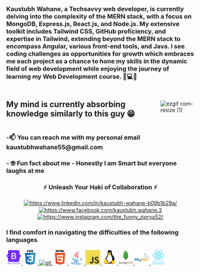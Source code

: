 
<div>
<h3>Kaustubh Wahane, a Techsavvy web developer, is currently delving into the complexity of the MERN stack, with a focus on MongoDB, Express.js, React.js, and Node.js. My extensive toolkit includes Tailwind CSS, GitHub proficiency, and expertise in Tailwind, extending beyond the MERN stack to encompass Angular, various front-end tools, and Java. I see coding challenges as opportunities for growth which embraces me each project as a chance to hone my skills in the dynamic field of web development while enjoying the journey of learning my Web Development course. 🚀💻🌐</h3>
    <div style="display: flex; justify-content: center; align-items: center;">
  <h2>My mind is currently absorbing knowledge similarly to this guy 😁</h2>

![ezgif com-resize (1)](https://github.com/KaustubhWahane/KaustubhWahane/assets/110345555/8c1eec0c-a733-43a6-8016-771b433406f0)
    </div>
<h3>-📫 You can reach me with my personal email kaustubhwahane55@gmail.com</h3>
<h3>- 🤓 Fun fact about me - Honestly I am Smart but everyone laughs at me</h3>
  <h3 align="center">⚡ Unleash Your Haki of Collaboration ⚡</h3>
  <p align="center">
  <a href="https://linkedin.com/in/https://www.linkedin.com/in/kaustubh-wahane-b09b1b29a/" target="blank"><img align="center" src="https://raw.githubusercontent.com/rahuldkjain/github-profile-readme-generator/master/src/images/icons/Social/linked-in-alt.svg" alt="https://www.linkedin.com/in/kaustubh-wahane-b09b1b29a/" height="30" width="40" /></a>
  <a href="https://fb.com/https://www.facebook.com/kaustubh.wahane.3" target="blank"><img align="center" src="https://raw.githubusercontent.com/rahuldkjain/github-profile-readme-generator/master/src/images/icons/Social/facebook.svg" alt="https://www.facebook.com/kaustubh.wahane.3" height="30" width="40" /></a>
  <a href="https://instagram.com/https://www.instagram.com/the_funny_ziprya52/" target="blank"><img align="center" src="https://raw.githubusercontent.com/rahuldkjain/github-profile-readme-generator/master/src/images/icons/Social/instagram.svg" alt="https://www.instagram.com/the_funny_ziprya52/" height="30" width="40" /></a>
  </p>

<h3 align="left">I find comfort in navigating the difficulties of the following languages</h3>

<p align="left"> <a href="https://angular.io" target="_blank" rel="noreferrer">  <a href="https://getbootstrap.com" target="_blank" rel="noreferrer"> <img src="https://raw.githubusercontent.com/devicons/devicon/master/icons/bootstrap/bootstrap-plain-wordmark.svg" alt="bootstrap" width="40" height="40"/> </a> <a href="https://www.w3schools.com/css/" target="_blank" rel="noreferrer"> <img src="https://raw.githubusercontent.com/devicons/devicon/master/icons/css3/css3-original-wordmark.svg" alt="css3" width="40" height="40"/> </a> <a href="https://git-scm.com/" target="_blank" rel="noreferrer"> <img src="https://www.vectorlogo.zone/logos/git-scm/git-scm-icon.svg" alt="git" width="40" height="40"/> </a> <a href="https://www.w3.org/html/" target="_blank" rel="noreferrer"> <img src="https://raw.githubusercontent.com/devicons/devicon/master/icons/html5/html5-original-wordmark.svg" alt="html5" width="40" height="40"/> </a> <a href="https://www.java.com" target="_blank" rel="noreferrer"> <img src="https://raw.githubusercontent.com/devicons/devicon/master/icons/java/java-original.svg" alt="java" width="40" height="40"/> </a> <a href="https://developer.mozilla.org/en-US/docs/Web/JavaScript" target="_blank" rel="noreferrer"> <img src="https://raw.githubusercontent.com/devicons/devicon/master/icons/javascript/javascript-original.svg" alt="javascript" width="40" height="40"/> </a> <a href="https://www.linux.org/" target="_blank" rel="noreferrer"> <img src="https://raw.githubusercontent.com/devicons/devicon/master/icons/linux/linux-original.svg" alt="linux" width="40" height="40"/> </a> <a href="https://www.mongodb.com/" target="_blank" rel="noreferrer"> <img src="https://raw.githubusercontent.com/devicons/devicon/master/icons/mongodb/mongodb-original-wordmark.svg" alt="mongodb" width="40" height="40"/> </a> <a href="https://www.mysql.com/" target="_blank" rel="noreferrer"> <img src="https://raw.githubusercontent.com/devicons/devicon/master/icons/mysql/mysql-original-wordmark.svg" alt="mysql" width="40" height="40"/> </a> <a href="https://reactjs.org/" target="_blank" rel="noreferrer"> <img src="https://raw.githubusercontent.com/devicons/devicon/master/icons/react/react-original-wordmark.svg" alt="react" width="40" height="40"/> </a> </p>
</div>
